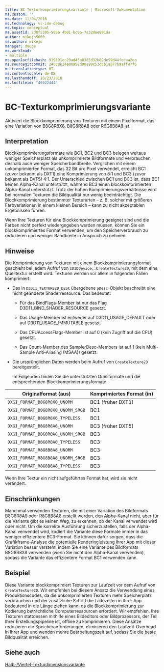 ```yaml
---
title: BC-Texturkomprimierungsvariante | Microsoft-Dokumentation
ms.custom: ''
ms.date: 11/04/2016
ms.technology: vs-ide-debug
ms.topic: conceptual
ms.assetid: 2d0f5305-585b-4b01-bc9a-7a32d6e991da
author: mikejo5000
ms.author: mikejo
manager: douge
ms.workload:
- multiple
ms.openlocfilehash: 919191ec29ad45a8385d32b82de99d44fcdaa2ea
ms.sourcegitcommit: 240c8b34e80952d00e90c52dcb1a077b9aff47f6
ms.translationtype: MT
ms.contentlocale: de-DE
ms.lasthandoff: 10/23/2018
ms.locfileid: "49922444"
---
```

# <a name="bc-texture-compression-variant"></a>BC-Texturkomprimierungsvariante
Aktiviert die Blockkomprimierung von Texturen mit einem Pixelformat, das eine Variation von B8G8R8X8, B8G8R8A8 oder R8G8B8A8 ist.  
  
## <a name="interpretation"></a>Interpretation  
 Blockkomprimierungsformate wie BC1, BC2 und BC3 belegen weitaus weniger Speicherplatz als unkomprimierte Bildformate und verbrauchen deshalb auch weniger Speicherbandbreite. Verglichen mit einem unkomprimierten Format, das 32 Bit pro Pixel verwendet, erreicht BC1 (zuvor bekannt als DXT1) eine Komprimierung von 8:1 und BC3 (zuvor bekannt als DXT5) 4:1. Der Unterschied zwischen BC1 und BC3 ist, dass BC1 keinen Alpha-Kanal unterstützt, während BC3 einen blockkomprimierten Alpha-Kanal unterstützt. Trotz der hohen Komprimierungsverhältnisse wird bei normalen Texturen die Bildqualität nur wenig beeinträchtigt. Die Blockkomprimierung bestimmter Texturarten – z. B. solcher mit größeren Farbvariationen in einem kleinen Bereich – kann zu nicht akzeptablen Ergebnissen führen.  
  
 Wenn Ihre Texturen für eine Blockkomprimierung geeignet sind und die Farben nicht perfekt wiedergegeben werden müssen, können Sie ein blockkomprimiertes Format verwenden, um den Speicherverbrauch zu reduzieren und weniger Bandbreite in Anspruch zu nehmen.  
  
## <a name="remarks"></a>Hinweise  
 Die Komprimierung von Texturen mit einem Blockkomprimierungsformat geschieht bei jedem Aufruf von `ID3DDevice::CreateTexture2D`, mit dem eine Quelltextur erstellt wird. Texturen werden vor allem in folgenden Fällen komprimiert:  
  
- Das in `D3D11_TEXTURE2D_DESC` übergebene `pDesc`-Objekt beschreibt eine nicht geänderte Shaderressource. Das bedeutet:  
  
  -   Für das BindFlags-Member ist nur das Flag D3D11_BIND_SHADER_RESOURCE gesetzt.  
  
  -   Das Usage-Member ist entweder auf D3D11_USAGE_DEFAULT oder auf D3D11_USAGE_IMMUTABLE gesetzt.  
  
  -   Das CPUAccessFlags-Member ist auf 0 (kein Zugriff auf die CPU) gesetzt.  
  
  -   Das Count-Member des SamplerDesc-Members ist auf 1 (kein Multi-Sample Anti-Aliasing (MSAA)) gesetzt.  
  
- Die ursprünglichen Daten werden beim Aufruf von `CreateTexture2D` bereitgestellt.  
  
  Im Folgenden finden Sie die unterstützten Quellformate und die entsprechenden Blockkomprimierungsformate.  
  
|Originalformat (aus)|Komprimiertes Format (in)|  
|------------------------------|------------------------------|  
|`DXGI_FORMAT_B8G8R8X8_UNORM`|BC1 (früher DXT1)|  
|`DXGI_FORMAT_B8G8R8X8_UNORM_SRGB`|BC1|  
|`DXGI_FORMAT_B8G8R8X8_TYPELESS`|BC1|  
|`DXGI_FORMAT_B8G8R8A8_UNORM`|BC3 (früher DXT5)|  
|`DXGI_FORMAT_B8G8R8A8_UNORM_SRGB`|BC3|  
|`DXGI_FORMAT_B8G8R8A8_TYPELESS`|BC3|  
|`DXGI_FORMAT_R8G8B8A8_UNORM`|BC3|  
|`DXGI_FORMAT_R8G8B8A8_UNORM_SRGB`|BC3|  
|`DXGI_FORMAT_R8G8B8A8_TYPELESS`|BC3|  
  
 Wenn Ihre Textur ein nicht aufgeführtes Format hat, wird sie nicht verändert.  
  
## <a name="restrictions-and-limitations"></a>Einschränkungen  
 Manchmal verwenden Texturen, die mit einer Variation des Bildformats B8G8R8A8 oder R8G8B8A8 erstellt werden, den Alpha-Kanal nicht, aber für die Variante gibt es keinen Weg, zu erkennen, ob der Kanal verwendet wird oder nicht. Um die korrekte Ausführung sicherzustellen, falls der Alpha-Kanal verwendet wird, kodiert die Variante diese Formate immer in das weniger effizientere BC3-Format. Sie können dafür sorgen, dass die Grafikframe-Analyse die potentielle Renderingleistung Ihrer App mit dieser Variation besser versteht, indem Sie eine Variante des Bildformats B8G8R8X8 verwenden (wenn Sie nicht den Alpha-Kanal verwenden), sodass die Variante das effizientere Format BC1 verwenden kann.  
  
## <a name="example"></a>Beispiel  
 Diese Variante blockkomprimiert Texturen zur Laufzeit vor dem Aufruf von `CreateTexture2D`. Wir empfehlen bei diesem Ansatz die Verwendung eines Produktionscodes, da die unkomprimierten Texturen mehr Speicherplatz verbrauchen und der zusätzliche Schritt die Ladezeiten in Ihrer App bedeutend in die Länge ziehen kann, da die Blockkomprimierung zur Kodierung beträchtliche Computerressourcen erfordert. Wir empfehlen, Ihre Texturen stattdessen mithilfe eines Bildeditors oder Bildprozessors, der Teil Ihrer Erstellungspipeline ist, offline zu komprimieren. Diese Ansätze reduzieren die Speicheranforderungen, eliminieren den Laufzeit-Overhead in Ihrer App und wenden mehre Bearbeitungszeit auf, sodass Sie die beste Bildqualität erreichen.  
  
## <a name="see-also"></a>Siehe auch  
 [Halb-/Viertel-Texturdimensionsvariante](half-quarter-texture-dimensions-variant.md)